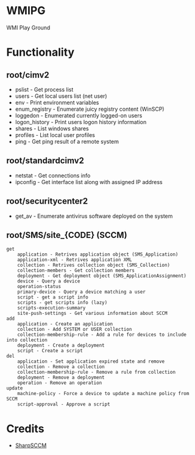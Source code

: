 # WMIPG 

WMI Play Ground

# Functionality

## root/cimv2

* pslist - Get process list
* users - Get local users list (net user)
* env - Print environment variables
* enum_registry - Enumerate juicy registry content (WinSCP)
* loggedon - Enumerated currently logged-on users
* logon_history - Print users logon history information
* shares - List windows shares
* profiles - List local user profiles
* ping - Get ping result of a remote system

## root/standardcimv2

* netstat - Get connections info
* ipconfig - Get interface list along with assigned IP address

## root/securitycenter2

* get_av - Enumerate antivirus software deployed on the system

## root/SMS/site_{CODE} (SCCM)

```
get
    application - Retrives application object (SMS_Application)
    application-xml - Retrives application XML
    collection - Retrives collection object (SMS_Collection)
    collection-members - Get collection members
    deployment - Get deployment object (SMS_ApplicationAssignment)
    device - Query a device
    operation-status
    primary-device - Query a device matching a user
    script - get a script info
    scripts - get scripts info (lazy)
    scripts-execution-summary
    site-push-settings - Get various information about SCCM
add
    application - Create an application
    collection - Add SYSTEM or USER collection
    collection-membership-rule - Add a rule for devices to include into collection
    deployment - Create a deployment
    script - Create a script
del
    application - Set application expired state and remove
    collection - Remove a collection
    collection-membership-rule - Remove a rule from collection
    deployment - Remove a deployment
    operation - Remove an operation
update
    machine-policy - Force a device to update a machine policy from SCCM
    script-approval - Approve a script
```

# Credits

* [SharpSCCM](https://github.com/Mayyhem/SharpSCCM)
